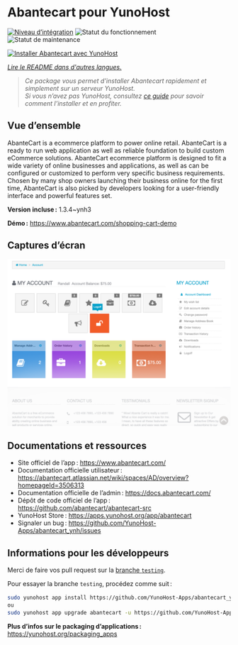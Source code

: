 <!--
Nota bene : ce README est automatiquement généré par <https://github.com/YunoHost/apps/tree/master/tools/readme_generator>
Il NE doit PAS être modifié à la main.
-->

# Abantecart pour YunoHost

[![Niveau d’intégration](https://dash.yunohost.org/integration/abantecart.svg)](https://dash.yunohost.org/appci/app/abantecart) ![Statut du fonctionnement](https://ci-apps.yunohost.org/ci/badges/abantecart.status.svg) ![Statut de maintenance](https://ci-apps.yunohost.org/ci/badges/abantecart.maintain.svg)

[![Installer Abantecart avec YunoHost](https://install-app.yunohost.org/install-with-yunohost.svg)](https://install-app.yunohost.org/?app=abantecart)

*[Lire le README dans d'autres langues.](./ALL_README.md)*

> *Ce package vous permet d’installer Abantecart rapidement et simplement sur un serveur YunoHost.*  
> *Si vous n’avez pas YunoHost, consultez [ce guide](https://yunohost.org/install) pour savoir comment l’installer et en profiter.*

## Vue d’ensemble

AbanteCart is a ecommerce platform to power online retail. AbanteCart is a ready to run web application as well as reliable foundation to build custom eCommerce solutions. AbanteCart ecommerce platform is designed to fit a wide variety of online businesses and applications, as well as can be configured or customized to perform very specific business requirements. Chosen by many shop owners launching their business online for the first time, AbanteCart is also picked by developers looking for a user-friendly interface and powerful features set.


**Version incluse :** 1.3.4~ynh3

**Démo :** <https://www.abantecart.com/shopping-cart-demo>

## Captures d’écran

![Capture d’écran de Abantecart](./doc/screenshots/dashboard.png)

## Documentations et ressources

- Site officiel de l’app : <https://www.abantecart.com/>
- Documentation officielle utilisateur : <https://abantecart.atlassian.net/wiki/spaces/AD/overview?homepageId=3506313>
- Documentation officielle de l’admin : <https://docs.abantecart.com/>
- Dépôt de code officiel de l’app : <https://github.com/abantecart/abantecart-src>
- YunoHost Store : <https://apps.yunohost.org/app/abantecart>
- Signaler un bug : <https://github.com/YunoHost-Apps/abantecart_ynh/issues>

## Informations pour les développeurs

Merci de faire vos pull request sur la [branche `testing`](https://github.com/YunoHost-Apps/abantecart_ynh/tree/testing).

Pour essayer la branche `testing`, procédez comme suit :

```bash
sudo yunohost app install https://github.com/YunoHost-Apps/abantecart_ynh/tree/testing --debug
ou
sudo yunohost app upgrade abantecart -u https://github.com/YunoHost-Apps/abantecart_ynh/tree/testing --debug
```

**Plus d’infos sur le packaging d’applications :** <https://yunohost.org/packaging_apps>
